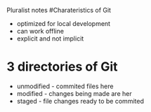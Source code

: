 Pluralist notes
#Charateristics of Git
* optimized for local development
* can work offline
* explicit and not implicit
  
# 3 directories of Git
* unmodified - commited files here
* modified - changes being made are her
* staged - file changes ready to be commited

